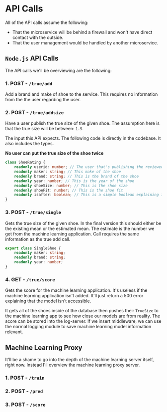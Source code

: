 # API Calls

All of the API calls assume the following:

* That the microservice will be behind a firewall and won't have direct contact with the outside.
* That the user management would be handled by another microservice. 

## **`Node.js` API Calls**

The API calls we'll be overviewing are the following:

### 1. **POST** - `/true/add`

Add a brand and make of shoe to the service. This requires no information from the the user regarding the user.

### 2. **POST** - `/true/addsize`

Have a user publish the true size of the given shoe. The assumption here is that the true size will be between: `1-5`.

The input this API expects. The following code is directly in the codebase. It also includes the types. 

**No user can put the true size of the shoe twice**

```ts
class ShoeRating {
    readonly userid: number; // The user that's publishing the reviewed shoe. This is to prevent the user from posting twice
    readonly maker: string; // This make of the shoe
    readonly brand: string; // This is the brand of the shoe
    readonly year: number; // This is the year of the shoe
    readonly shoeSize: number; // This is the shoe size
    readonly shoeFit: number; // This is the shoe fit
    readonly isafter: boolean; // This is a simple boolean explaining if the shoe review was placed in before or after the shoe was shipped and purchased.
}
```

### 3. **POST** - `/true/single`

Gets the true size of the given shoe. In the final version this should either be the existing mean or the estimated mean. The estimate is the number we get from the machine learning application. Call requires the same information as the true add call. 


```ts
export class SingleShoe {
    readonly maker: string;
    readonly brand: string;
    readonly year: number;
}
```

### 4. **GET** - `/true/score`

Gets the score for the machine learning application. It's useless if the machine learning application isn't added. It'll just return a 500 error explaining that the model isn't accessible.

It gets all of the shoes inside of the database then pushes their `TrueSize` to the machine learning app to see how close our models are from reality. The score can be stored into the log-server. If we insert middleware, we can use the normal logging module to save machine learning model information relevant.


## Machine Learning Proxy
It'll be a shame to go into the depth of the machine learning server itself, right now. Instead I'll overview the machine learning proxy server.

### 1. **POST** - `/train`



### 2. **POST** - `/pred`

### 3. **POST** - `/score`